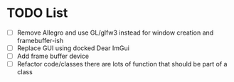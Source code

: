 TODO List
=========

 * [ ] Remove Allegro and use GL/glfw3 instead for window creation and framebuffer-ish
 * [ ] Replace GUI using docked Dear ImGui
 * [ ] Add frame buffer device
 * [ ] Refactor code/classes there are lots of function that should be part of a class